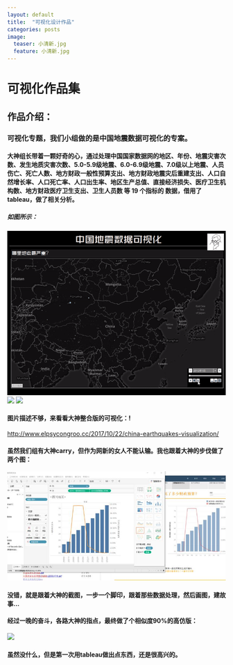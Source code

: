 ```yaml
---
layout: default
title:  "可视化设计作品"
categories: posts
image:
  teaser: 小清新.jpg
  feature: 小清新.jpg
---
```



# 可视化作品集

## 作品介绍：
### 可视化专题，我们小组做的是中国地震数据可视化的专案。
####    大神组长带着一颗好奇的心，通过处理中国国家数据网的地区、年份、地震灾害次数、发生地质灾害次数、5.0-5.9级地震、6.0-6.9级地震、7.0级以上地震、人员伤亡、死亡人数、地方财政一般性预算支出、地方财政地震灾后重建支出、人口自然增长率、人口死亡率、人口出生率、地区生产总值、直接经济损失、医疗卫生机构数、地方财政医疗卫生支出、卫生人员数 等 19 个指标的 数据，借用了tableau，做了相关分析。



##### 如图所示：
   <img border="0" src="/images/China__2012-2017_Earthquakes_Visualization.gif" >

<img border="0" src="/images/大神作品1.jpg" >
<img border="0" src="/images/大神作品2.jpg" >



####  图片描述不够，来看看大神整合版的可视化：!
http://www.elpsycongroo.cc/2017/10/22/china-earthquakes-visualization/


#### 虽然我们组有大神carry，但作为网新的女人不能认输。我也跟着大神的步伐做了两个图：
<img border="0" src="/images/模仿.jpg" >


#### 没错，就是跟着大神的截图，一步一个脚印，跟着那些数据处理，然后画图，建故事...
#### 经过一晚的奋斗，各路大神的指点，最终做了个相似度90%的高仿版：


<img border="0" src="/images/我的作品.jpg" >


#### 虽然没什么，但是第一次用tableau做出点东西，还是很高兴的。
